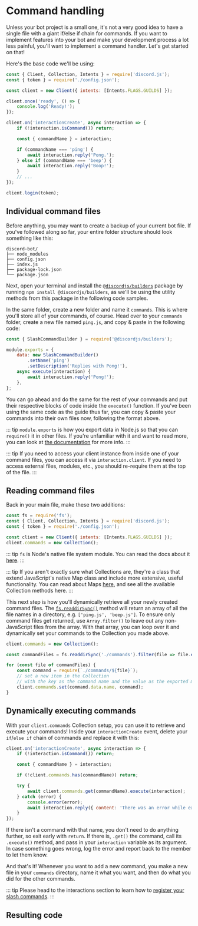 # Command handling

Unless your bot project is a small one, it's not a very good idea to have a single file with a giant if/else if chain for commands. If you want to implement features into your bot and make your development process a lot less painful, you'll want to implement a command handler. Let's get started on that!

Here's the base code we'll be using:

```js
const { Client, Collection, Intents } = require('discord.js');
const { token } = require('./config.json');

const client = new Client({ intents: [Intents.FLAGS.GUILDS] });

client.once('ready', () => {
	console.log('Ready!');
});

client.on('interactionCreate', async interaction => {
	if (!interaction.isCommand()) return;

	const { commandName } = interaction;

	if (commandName === 'ping') {
		await interaction.reply('Pong.');
	} else if (commandName === 'beep') {
		await interaction.reply('Boop!');
	}
	// ...
});

client.login(token);
```

## Individual command files

Before anything, you may want to create a backup of your current bot file. If you've followed along so far, your entire folder structure should look something like this:

```:no-line-numbers
discord-bot/
├── node_modules
├── config.json
├── index.js
├── package-lock.json
└── package.json
```
Next, open your terminal and install the [`@discordjs/builders`](https://github.com/discordjs/builders) package by running `npm install @discordjs/builders`, as we'll be using the utility methods from this package in the following code samples.

In the same folder, create a new folder and name it `commands`. This is where you'll store all of your commands, of course. Head over to your `commands` folder, create a new file named `ping.js`, and copy & paste in the following code:

```js
const { SlashCommandBuilder } = require('@discordjs/builders');

module.exports = {
	data: new SlashCommandBuilder()
		.setName('ping')
		.setDescription('Replies with Pong!'),
	async execute(interaction) {
		await interaction.reply('Pong!');
	},
};
```

You can go ahead and do the same for the rest of your commands and put their respective blocks of code inside the `execute()` function. If you've been using the same code as the guide thus far, you can copy & paste your commands into their own files now, following the format above.

::: tip
`module.exports` is how you export data in Node.js so that you can `require()` it in other files. If you're unfamiliar with it and want to read more, you can look at [the documentation](https://nodejs.org/api/modules.html#modules_module_exports) for more info.
:::

::: tip
If you need to access your client instance from inside one of your command files, you can access it via `interaction.client`. If you need to access external files, modules, etc., you should re-require them at the top of the file.
:::

## Reading command files

Back in your main file, make these two additions:

```js {1,6}
const fs = require('fs');
const { Client, Collection, Intents } = require('discord.js');
const { token } = require('./config.json');

const client = new Client({ intents: [Intents.FLAGS.GUILDS] });
client.commands = new Collection();
```

::: tip
`fs` is Node's native file system module. You can read the docs about it [here](https://nodejs.org/api/fs.html).
:::

::: tip
If you aren't exactly sure what Collections are, they're a class that extend JavaScript's native Map class and include more extensive, useful functionality. You can read about Maps [here](https://developer.mozilla.org/en-US/docs/Web/JavaScript/Reference/Global_Objects/Map), and see all the available Collection methods <DocsLink section="collection" path="class/Collection">here</DocsLink>.
:::

This next step is how you'll dynamically retrieve all your newly created command files. The [`fs.readdirSync()`](https://nodejs.org/api/fs.html#fs_fs_readdirsync_path_options) method will return an array of all the file names in a directory, e.g. `['ping.js', 'beep.js']`. To ensure only command files get returned, use `Array.filter()` to leave out any non-JavaScript files from the array. With that array, you can loop over it and dynamically set your commands to the Collection you made above.

```js {3,5-10}
client.commands = new Collection();

const commandFiles = fs.readdirSync('./commands').filter(file => file.endsWith('.js'));

for (const file of commandFiles) {
	const command = require(`./commands/${file}`);
	// set a new item in the Collection
	// with the key as the command name and the value as the exported module
	client.commands.set(command.data.name, command);
}
```

## Dynamically executing commands

With your `client.commands` Collection setup, you can use it to retrieve and execute your commands! Inside your `interactionCreate` event, delete your `if`/`else if` chain of commands and replace it with this:

```js {8-13}
client.on('interactionCreate', async interaction => {
	if (!interaction.isCommand()) return;

	const { commandName } = interaction;

	if (!client.commands.has(commandName)) return;

	try {
		await client.commands.get(commandName).execute(interaction);
	} catch (error) {
		console.error(error);
		await interaction.reply({ content: 'There was an error while executing this command!', ephemeral: true });
	}
});
```

If there isn't a command with that name, you don't need to do anything further, so exit early with `return`. If there is, `.get()` the command, call its `.execute()` method, and pass in your `interaction` variable as its argument. In case something goes wrong, log the error and report back to the member to let them know.

And that's it! Whenever you want to add a new command, you make a new file in your `commands` directory, name it what you want, and then do what you did for the other commands.

::: tip
Please head to the interactions section to learn how to [register your slash commands](/interactions/registering-slash-commands.md).
:::

## Resulting code

<ResultingCode path="command-handling/file-setup" />
